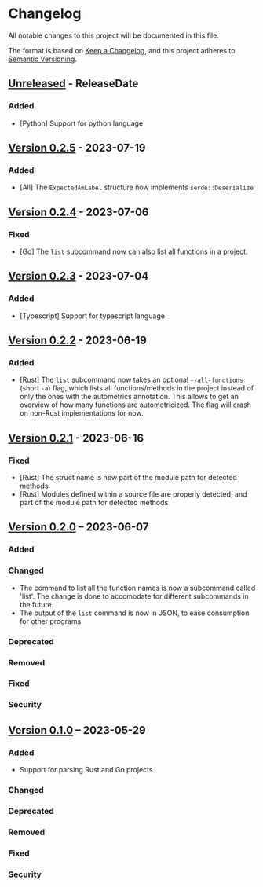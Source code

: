 # Changelog

All notable changes to this project will be documented in this file.

The format is based on [Keep a Changelog](https://keepachangelog.com/en/1.0.0/),
and this project adheres to [Semantic Versioning](https://semver.org/spec/v2.0.0.html).

<!-- next-header -->

## [Unreleased] - ReleaseDate

### Added

- [Python] Support for python language

## [Version 0.2.5] - 2023-07-19

### Added

- [All] The `ExpectedAmLabel` structure now implements `serde::Deserialize`

## [Version 0.2.4] - 2023-07-06

### Fixed

- [Go] The `list` subcommand now can also list all functions in a
  project.

## [Version 0.2.3] - 2023-07-04

### Added

- [Typescript] Support for typescript language

## [Version 0.2.2] - 2023-06-19

### Added

- [Rust] The `list` subcommand now takes an optional `--all-functions` (short `-a`) flag,
  which lists all functions/methods in the project instead of only the ones with the
  autometrics annotation. This allows to get an overview of how many functions are
  autometricized. The flag will crash on non-Rust implementations for now.

## [Version 0.2.1] - 2023-06-16

### Fixed

- [Rust] The struct name is now part of the module path for detected methods
- [Rust] Modules defined within a source file are properly detected, and part
  of the module path for detected methods

## [Version 0.2.0] – 2023-06-07

### Added

### Changed

- The command to list all the function names is now a subcommand called 'list'. The
  change is done to accomodate for different subcommands in the future.
- The output of the `list` command is now in JSON, to ease consumption for other
  programs

### Deprecated

### Removed

### Fixed

### Security

## [Version 0.1.0] – 2023-05-29

### Added

- Support for parsing Rust and Go projects

### Changed

### Deprecated

### Removed

### Fixed

### Security

<!-- next-url -->
[Unreleased]: https://github.com/autometrics-dev/am_list/compare/v0.2.5...HEAD
[Version 0.2.5]: https://github.com/autometrics-dev/am_list/compare/v0.2.4...v0.2.5
[Version 0.2.4]: https://github.com/autometrics-dev/am_list/compare/v0.2.3...v0.2.4
[Version 0.2.3]: https://github.com/autometrics-dev/am_list/compare/v0.2.2...v0.2.3
[Version 0.2.2]: https://github.com/autometrics-dev/am_list/compare/v0.2.1...v0.2.2
[Version 0.2.1]: https://github.com/autometrics-dev/am_list/compare/v0.2.0...v0.2.1
[Version 0.2.0]: https://github.com/autometrics-dev/am_list/compare/v0.1.0...v0.2.0
[Version 0.1.0]: https://github.com/autometrics-dev/am_list/releases/tag/v0.1.0
